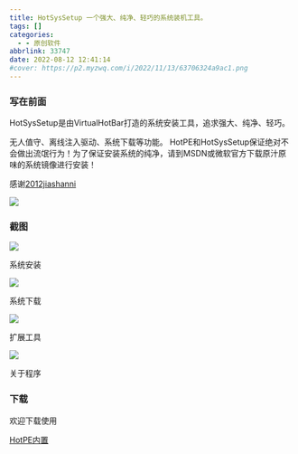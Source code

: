 ```yaml
---
title: HotSysSetup 一个强大、纯净、轻巧的系统装机工具。
tags: []
categories:
  - - 原创软件
abbrlink: 33747
date: 2022-08-12 12:41:14
#cover: https://p2.myzwq.com/i/2022/11/13/63706324a9ac1.png
---
```


### **写在前面**


HotSysSetup是由VirtualHotBar打造的系统安装工具，追求强大、纯净、轻巧。

无人值守、离线注入驱动、系统下载等功能。 HotPE和HotSysSetup保证绝对不会做出流氓行为！为了保证安装系统的纯净，请到MSDN或微软官方下载原汁原味的系统镜像进行安装！


感谢[2012jiashanni](http://bbs.c3.wuyou.net/home.php?mod=space&uid=440095)

![](https://tx2.a.yximgs.com/udata/music/music_c53b795bc5b84b75aeeb44347766f2270.jpg)


### 截图

![](https://pic.rmb.bdstatic.com/bjh/5e8a1c985598d0bb5a300421e04fba15.jpeg)

系统安装

![](https://pic.rmb.bdstatic.com/bjh/4177ee7e1ddfedbd79ecf5f214962a6a.jpeg)

系统下载

![](https://pic.rmb.bdstatic.com/bjh/1c27c34b54aaa6674c2c63a6267339aa.jpeg)

扩展工具

![](https://pic.rmb.bdstatic.com/bjh/c0483718264a17ac06203116b968d6f8.jpeg)

关于程序

### 下载

欢迎下载使用

[HotPE内置](https://www.hotpe.top/)
